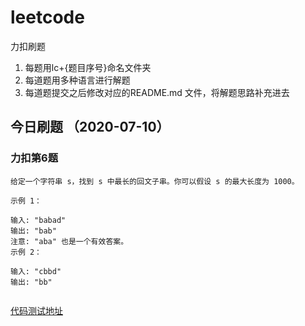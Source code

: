 # leetcode

力扣刷题

1. 每题用lc+{题目序号}命名文件夹
2. 每道题用多种语言进行解题
3. 每道题提交之后修改对应的README.md 文件，将解题思路补充进去


## 今日刷题 （2020-07-10）

### 力扣第6题

```
给定一个字符串 s，找到 s 中最长的回文子串。你可以假设 s 的最大长度为 1000。

示例 1：

输入: "babad"
输出: "bab"
注意: "aba" 也是一个有效答案。
示例 2：

输入: "cbbd"
输出: "bb"


```

[代码测试地址](https://leetcode-cn.com/problems/longest-palindromic-substring/)